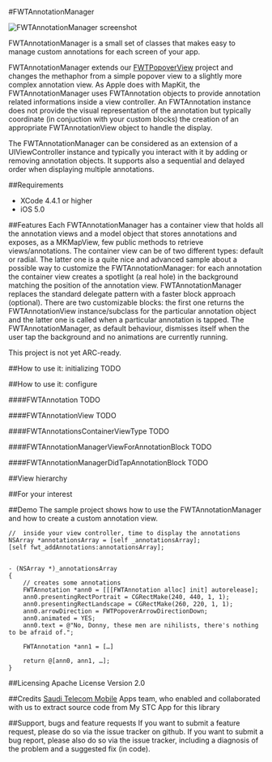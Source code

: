 #FWTAnnotationManager

![FWTAnnotationManager screenshot](http://grab.by/ia7m)

FWTAnnotationManager is a small set of classes that makes easy to manage custom annotations for each screen of your app. 

FWTAnnotationManager extends our [FWTPopoverView](https://github.com/FutureWorkshops/FWTPopover) project and changes the methaphor from a simple popover view to a slightly more complex annotation view. As Apple does with MapKit, the FWTAnnotationManager uses FWTAnnotation objects to provide annotation related informations inside a view controller. An FWTAnnotation instance does not provide the visual representation of the annotation but typically coordinate (in conjuction with your custom blocks) the creation of an appropriate FWTAnnotationView object to handle the display.  

The FWTAnnotationManager can be considered as an extension of a UIViewController instance and typically you interact with it by adding or removing annotation objects. It supports also a sequential and delayed order when displaying multiple annotations.


##Requirements
* XCode 4.4.1 or higher
* iOS 5.0

##Features
Each FWTAnnotationManager has a container view that holds all the annotation views and a model object that stores annotations and exposes, as a MKMapView, few public methods to retrieve views/annotations. The container view can be of two different types: default or radial. The latter one is a quite nice and advanced sample about a possible way to customize the FWTAnnotationManager: for each annotation the container view creates a spotlight (a real hole) in the background matching the position of the annotation view. 
FWTAnnotationManager replaces the standard delegate pattern with a faster block approach (optional). There are two customizable blocks: the first one returns the FWTAnnotationView instance/subclass for the particular annotation object and the latter one is called when a particular annotation is tapped. 
The FWTAnnotationManager, as default behaviour, dismisses itself when the user tap the background and no animations are currently running.        
 
This project is not yet ARC-ready.

##How to use it: initializing
TODO


##How to use it: configure

####FWTAnnotation
TODO

####FWTAnnotationView
TODO

####FWTAnnotationsContainerViewType 
TODO

####FWTAnnotationManagerViewForAnnotationBlock
TODO  

####FWTAnnotationManagerDidTapAnnotationBlock 
TODO


##View hierarchy

##For your interest

##Demo
The sample project shows how to use the FWTAnnotationManager and how to create a custom annotation view.

	//	inside your view controller, time to display the annotations
	NSArray *annotationsArray = [self _annotationsArray];
    [self fwt_addAnnotations:annotationsArray];
    

	- (NSArray *)_annotationsArray
	{
		// creates some annotations
		FWTAnnotation *ann0 = [[[FWTAnnotation alloc] init] autorelease];
    	ann0.presentingRectPortrait = CGRectMake(240, 440, 1, 1);
    	ann0.presentingRectLandscape = CGRectMake(260, 220, 1, 1);
    	ann0.arrowDirection = FWTPopoverArrowDirectionDown;
    	ann0.animated = YES;
    	ann0.text = @"No, Donny, these men are nihilists, there's nothing to be afraid of.";
    	
    	FWTAnnotation *ann1 = […]
    	
    	return @[ann0, ann1, …];
	}


##Licensing
Apache License Version 2.0

##Credits
[Saudi Telecom Mobile](http://www.stc.com.sa) Apps team, who enabled and collaborated with us to extract source code from My STC App for this library

##Support, bugs and feature requests
If you want to submit a feature request, please do so via the issue tracker on github.
If you want to submit a bug report, please also do so via the issue tracker, including a diagnosis of the problem and a suggested fix (in code).
